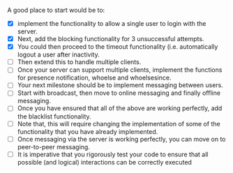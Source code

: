 A good place to start would be to: 

* [x] implement the functionality to allow a single user to login with the server. 
* [x] Next, add the blocking functionality for 3 unsuccessful attempts. 
* [x] You could then proceed to the timeout functionality (i.e. automatically logout a user after inactivity. 
* [ ] Then extend this to handle multiple clients.
* [ ] Once your server can support multiple clients, implement the functions for presence notification, whoelse and whoelsesince.
* [ ] Your next milestone should be to implement messaging between users. 
* [ ] Start with broadcast, then move to online messaging and finally offline messaging. 
* [ ] Once you have ensured that all of the above are working perfectly, add the blacklist functionality. 
* [ ] Note that, this will require changing the implementation of some of the functionality that you have already implemented.  
* [ ] Once messaging via the server is working perfectly, you can move on to peer-to-peer messaging. 
* [ ] It is imperative that you rigorously test your code to ensure that all possible (and logical) interactions can be correctly executed 